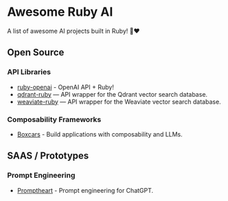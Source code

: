 # Awesome Ruby AI

A list of awesome AI projects built in Ruby! 🤖❤️

## Open Source

### API Libraries

- [ruby-openai](https://github.com/alexrudall/ruby-openai) - OpenAI API + Ruby!
- [qdrant-ruby](https://github.com/andreibondarev/qdrant-ruby) — API wrapper for the Qdrant vector search database.
- [weaviate-ruby](https://github.com/andreibondarev/weaviate-ruby) — API wrapper for the Weaviate vector search database.

### Composability Frameworks

- [Boxcars](https://github.com/BoxcarsAI/boxcars) - Build applications with composability and LLMs.

## SAAS / Prototypes

### Prompt Engineering

- [Promptheart](https://promptheart.com/) - Prompt engineering for ChatGPT.
